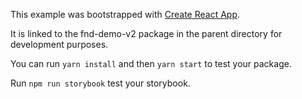 This example was bootstrapped with [Create React App](https://github.com/facebook/create-react-app).

It is linked to the fnd-demo-v2 package in the parent directory for development purposes.

You can run `yarn install` and then `yarn start` to test your package.

Run `npm run storybook` test your storybook.
